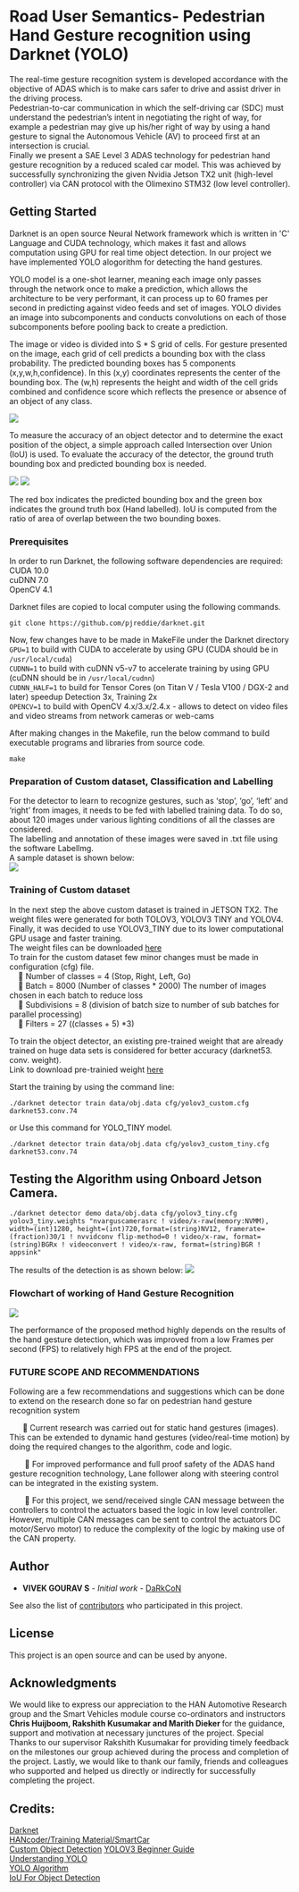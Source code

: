 # Road User Semantics- Pedestrian Hand Gesture recognition using Darknet (YOLO)

The real-time gesture recognition system is developed accordance with the objective of ADAS which is to make cars safer to drive and assist driver in the driving process.  
Pedestrian-to-car communication in which the self-driving car (SDC) must understand the pedestrian’s intent in negotiating the right of way, for example a pedestrian may give up his/her right of way by using a hand gesture to signal the Autonomous Vehicle (AV) to proceed first at an intersection is crucial.  
Finally we present a SAE Level 3 ADAS technology for pedestrian hand gesture recognition by a reduced scaled car model. This was achieved by successfully synchronizing the given Nvidia Jetson TX2 unit (high-level controller) via CAN protocol with the Olimexino STM32 (low level controller). 


## Getting Started

Darknet is an open source Neural Network framework which is written in 'C' Language and CUDA technology, which makes it fast and allows computation using GPU for real time object detection. In our project we have implemented YOLO alogorithm for detecting the hand gestures.
<p>
YOLO model is a one-shot learner, meaning each image only passes through the network once to make a prediction, which allows the architecture to be very performant, it can process up to 60 frames per second in predicting against video feeds and set of images. YOLO divides an image into subcomponents and conducts convolutions on each of those subcomponents before pooling back to create a prediction.</p>  
<p>
The image or video is divided into S * S grid of cells. For gesture presented on the image, each grid of cell predicts a bounding box with the class probability. The predicted bounding boxes has 5 components (x,y,w,h,confidence). In this (x,y) coordinates represents the center of the bounding box. The (w,h) represents the height and width of the cell grids combined and confidence score which reflects the presence or absence of an object of any class. </p>  
<img src="./images/yoloworking.JPG">  
<p>
  To measure the accuracy of an object detector and to determine the exact position of the object, a simple approach called Intersection over Union (IoU) is used. To evaluate the accuracy of the detector, the ground truth bounding box and predicted bounding box is needed.
  </p>  
 <img src="./images/iou.JPG">  <img src="./images/iou2.JPG">  
  <p>The red box indicates the predicted bounding box and the green box indicates the ground truth box (Hand labelled). IoU is computed from the ratio of area of overlap between the two bounding boxes. </p>


### Prerequisites

In order to run Darknet, the following software dependencies are required:  
  CUDA 10.0  
  cuDNN 7.0  
  OpenCV 4.1  


Darknet files are copied to local computer using the following commands.
```
git clone https://github.com/pjreddie/darknet.git
```    
Now, few changes have to be made in MakeFile under the Darknet directory    
`GPU=1` to build with CUDA to accelerate by using GPU (CUDA should be in `/usr/local/cuda`)  
`CUDNN=1` to build with cuDNN v5-v7 to accelerate training by using GPU (cuDNN should be in `/usr/local/cudnn`)  
`CUDNN_HALF=1` to build for Tensor Cores (on Titan V / Tesla V100 / DGX-2 and later) speedup Detection 3x, Training 2x  
`OPENCV=1` to build with OpenCV 4.x/3.x/2.4.x - allows to detect on video files and video streams from network cameras or web-cams  
    
  After making changes in the Makefile, run the below command to build executable programs and libraries from source code.  
```
make
```

### Preparation of Custom dataset, Classification and Labelling

For the detector to learn to recognize gestures, such as ‘stop’, ‘go’, ‘left’ and ‘right’ from images, it needs to be fed with labelled training data. To do so, about 120 images under various lighting conditions of all the classes are considered.  
The labelling and annotation of these images were saved in .txt file using the software Labellmg.  
A sample dataset is shown below:  
<img src="./images/dataset.JPG">  

  
### Training of Custom dataset  
In the next step the above custom dataset is trained in JETSON TX2. The weight files were generated for both TOLOV3, YOLOV3 TINY and YOLOV4. Finally, it was decided to use YOLOV3_TINY due to its lower computational GPU usage and faster training.   
The weight files can be downloaded [here](https://drive.google.com/drive/folders/1aZD_CfDZBYE4Ir5AvfCp_YuWwS9ja5Ab?usp=sharing)  
To train for the custom dataset few minor changes must be made in configuration (cfg) file.  
  &nbsp;&nbsp;&nbsp;&nbsp;	Number of classes = 4 (Stop, Right, Left, Go)  
  &nbsp;&nbsp;&nbsp;&nbsp;	Batch = 8000 (Number of classes * 2000) The number of images chosen in each batch to reduce loss  
  &nbsp;&nbsp;&nbsp;&nbsp;	Subdivisions = 8 (division of batch size to number of sub batches for parallel processing)  
  &nbsp;&nbsp;&nbsp;&nbsp;	Filters = 27 ((classes + 5) *3)  
    
  To train the object detector, an existing pre-trained weight that are already trained on huge data sets is considered for better accuracy (darknet53. conv. weight).  
  Link to download pre-trainied weight [here](https://pjreddie.com/media/files/darknet53.conv.74)  

Start the training by using the command line:
```
./darknet detector train data/obj.data cfg/yolov3_custom.cfg darknet53.conv.74
```
or Use this command for YOLO_TINY model.   

```
./darknet detector train data/obj.data cfg/yolov3_custom_tiny.cfg darknet53.conv.74
```


## Testing the Algorithm using Onboard Jetson Camera.
  
```
./darknet detector demo data/obj.data cfg/yolov3_tiny.cfg yolov3_tiny.weights "nvarguscamerasrc ! video/x-raw(memory:NVMM), width=(int)1280, height=(int)720,format=(string)NV12, framerate=(fraction)30/1 ! nvvidconv flip-method=0 ! video/x-raw, format=(string)BGRx ! videoconvert ! video/x-raw, format=(string)BGR ! appsink"
```  
<p>
  The results of the detection is as shown below:  
  <img src="./images/detection.JPG">  



### Flowchart of working of Hand Gesture Recognition  
 <img src="./images/flowchart.JPG">  
 
<p>The performance of the proposed method highly depends on the results of the hand gesture detection, which was improved from a low Frames per second (FPS) to relatively high FPS at the end of the project.</p>

### FUTURE SCOPE AND RECOMMENDATIONS

<p>Following are a few recommendations and suggestions which can be done to extend on the research done so far on pedestrian hand gesture recognition system </p>  
<p>&nbsp;&nbsp;&nbsp;&nbsp;&nbsp;&nbsp;	Current research was carried out for static hand gestures (images). This can be extended to dynamic hand gestures (video/real-time motion) by doing the required changes to the algorithm, code and logic.</p>  
<p>&nbsp;&nbsp;&nbsp;&nbsp;&nbsp;&nbsp; 	For improved performance and full proof safety of the ADAS hand gesture recognition technology, Lane follower along with steering control can be integrated in the existing system.  </p>  
<p>&nbsp;&nbsp;&nbsp;&nbsp;&nbsp;&nbsp; 	For this project, we send/received single CAN message between the controllers to control the actuators based the logic in low level controller. However, multiple CAN messages can be sent to control the actuators DC motor/Servo motor) to reduce the complexity of the logic by making use of the CAN property.  </p>  


## Author

* **VIVEK GOURAV S** - *Initial work* - [DaRkCoN](https://github.com/vivekgourav)

See also the list of [contributors](https://github.com/vivekgourav/Static-Hand-Gesture-Recognition-using-YOLO/blob/master/contributors/team.txt) who participated in this project.

## License

This project is an open source and can be used by anyone.

## Acknowledgments

We would like to express our appreciation to the HAN Automotive Research group and the Smart Vehicles module course co-ordinators and instructors <b>Chris Huijboom, Rakshith Kusumakar and Marith Dieker </b>for the guidance, support and motivation at necessary junctures of the project. Special Thanks to our supervisor Rakshith Kusumakar for providing timely feedback on the milestones our group achieved during the process and completion of the project. Lastly, we would like to thank our family, friends and colleagues who supported and helped us directly or indirectly for successfully completing the project.

## Credits:  

  [Darknet](https://github.com/AlexeyAB/darknet)  
  [HANcoder/Training Material/SmartCar](http://openmbd.com/wiki/HANcoder/Training_Material/SmartCar)    
  [Custom Object Detection](https://blog.francium.tech/custom-object-training-and-detection-with-yolov3-darknet-and-opencv-41542f2ff44e)   [YOLOV3 Beginner Guide](https://towardsdatascience.com/dive-really-deep-into-yolo-v3-a-beginners-guide-9e3d2666280e)    
  [Understanding YOLO](https://hackernoon.com/understanding-yolo-f5a74bbc7967)    
  [YOLO Algorithm](https://appsilon.com/object-detection-yolo-algorithm/)    
  [IoU For Object Detection](https://www.pyimagesearch.com/2016/11/07/intersection-over-union-iou-for-object-detection/)    
  
  
  
 
